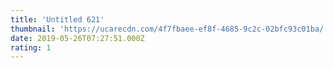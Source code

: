 ```yaml
---
title: 'Untitled 621'
thumbnail: 'https://ucarecdn.com/4f7fbaee-ef8f-4685-9c2c-02bfc93c01ba/'
date: 2019-05-26T07:27:51.000Z
rating: 1
---
```

